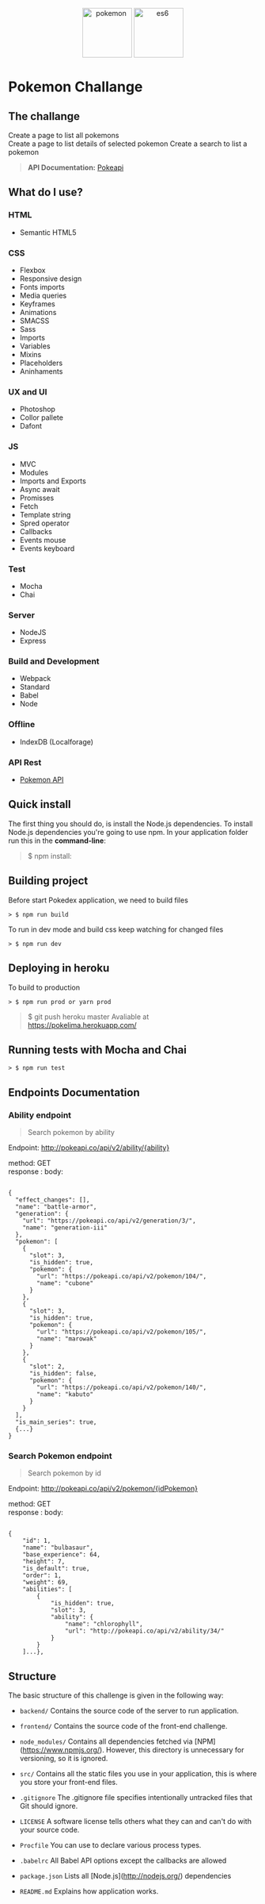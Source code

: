 <p align="center">
    <img width="100" src="http://static.pokemonpets.com/images/monsters-images-800-800/25-pikachu.png" alt="pokemon">
    <img width="100" src="http://walde.co/wp-content/uploads/2016/05/es6-logo.png" alt="es6">
</p>

# Pokemon Challange

## The challange

Create a page to list all pokemons <br />
Create a page to list details of selected pokemon
Create a search to list a pokemon
> **API Documentation:**  [Pokeapi](https://pokeapi.co/)

## What do I use?

### HTML
- Semantic HTML5

### CSS
- Flexbox
- Responsive design
- Fonts imports
- Media queries
- Keyframes
- Animations
- SMACSS
- Sass
- Imports
- Variables
- Mixins
- Placeholders
- Aninhaments

### UX and UI
- Photoshop
- Collor pallete
- Dafont

### JS
- MVC
- Modules
- Imports and Exports
- Async await
- Promisses
- Fetch
- Template string
- Spred operator
- Callbacks
- Events mouse
- Events keyboard

### Test
- Mocha
- Chai

### Server
- NodeJS
- Express

### Build and Development
- Webpack
- Standard
- Babel
- Node

### Offline
- IndexDB (Localforage)

### API Rest
- [Pokemon API](https://pokeapi.co/)


Quick install
-------------

The first thing you should do, is install the Node.js dependencies. To install Node.js dependencies you're going to use npm. In your application folder run this in the **command-line**:

> $ npm install:

## Building project

Before start Pokedex application, we need to build files

    > $ npm run build

To run in dev mode and build css keep watching for changed files

    > $ npm run dev

## Deploying in heroku

To build to production

    > $ npm run prod or yarn prod
  > $ git push heroku master
  Avaliable at https://pokelima.herokuapp.com/

## Running tests with Mocha and Chai

    > $ npm run test

## Endpoints Documentation

### Ability endpoint

> Search pokemon by ability

Endpoint: http://pokeapi.co/api/v2/ability/{ability} <br />

method: GET <br />
response :
body:

```

{
  "effect_changes": [],
  "name": "battle-armor",
  "generation": {
    "url": "https://pokeapi.co/api/v2/generation/3/",
    "name": "generation-iii"
  },
  "pokemon": [
    {
      "slot": 3,
      "is_hidden": true,
      "pokemon": {
        "url": "https://pokeapi.co/api/v2/pokemon/104/",
        "name": "cubone"
      }
    },
    {
      "slot": 3,
      "is_hidden": true,
      "pokemon": {
        "url": "https://pokeapi.co/api/v2/pokemon/105/",
        "name": "marowak"
      }
    },
    {
      "slot": 2,
      "is_hidden": false,
      "pokemon": {
        "url": "https://pokeapi.co/api/v2/pokemon/140/",
        "name": "kabuto"
      }
    }
  ],
  "is_main_series": true,
  {...}
}

```

### Search Pokemon endpoint

> Search pokemon by id



Endpoint: http://pokeapi.co/api/v2/pokemon/{idPokemon} <br />

method: GET <br />
response :
body:

```

{
    "id": 1,
    "name": "bulbasaur",
    "base_experience": 64,
    "height": 7,
    "is_default": true,
    "order": 1,
    "weight": 69,
    "abilities": [
        {
            "is_hidden": true,
            "slot": 3,
            "ability": {
                "name": "chlorophyll",
                "url": "http://pokeapi.co/api/v2/ability/34/"
            }
        }
    ]...},

```
## Structure


The basic structure of this challenge is given in the following way:

*  `backend/` Contains the source code of the server to run application.

*  `frontend/` Contains the source code of the front-end challenge.

*  `node_modules/` Contains all dependencies fetched via \[NPM\](https://www.npmjs.org/). However, this directory is unnecessary for versioning, so it is ignored.

*  `src/` Contains all the static files you use in your application, this is where you store your front-end files.

*  `.gitignore` The .gitignore file specifies intentionally untracked files that Git should ignore.

*  `LICENSE` A software license tells others what they can and can't do with your source code.

*  `Procfile` You can use to declare various process types.

* `.babelrc` All Babel API options except the callbacks are allowed

*  `package.json` Lists all \[Node.js\](http://nodejs.org/) dependencies

*  `README.md` Explains how application works.
